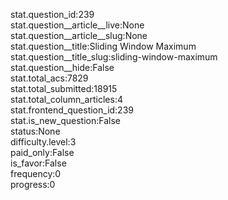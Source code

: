 stat.question_id:239  
stat.question__article__live:None  
stat.question__article__slug:None  
stat.question__title:Sliding Window Maximum  
stat.question__title_slug:sliding-window-maximum  
stat.question__hide:False  
stat.total_acs:7829  
stat.total_submitted:18915  
stat.total_column_articles:4  
stat.frontend_question_id:239  
stat.is_new_question:False  
status:None  
difficulty.level:3  
paid_only:False  
is_favor:False  
frequency:0  
progress:0  
